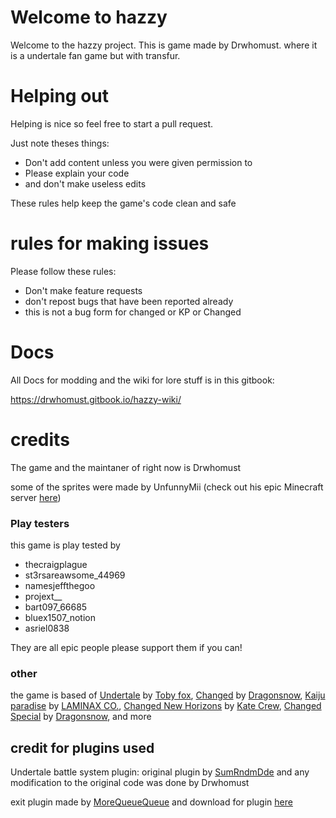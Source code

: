 # Welcome to hazzy

Welcome to the hazzy project. This is game made by Drwhomust.
where it is a undertale fan game but with transfur.

# Helping out
Helping is nice so feel free to start a pull request.

Just note theses things:

- Don't add content unless you were given permission to
- Please explain your code
- and don't make useless edits

These rules help keep the game's code clean and safe

# rules for making issues

Please follow these rules:

- Don't make feature requests
- don't repost bugs that have been reported already
- this is not a bug form for changed or KP or Changed

# Docs

All Docs for modding and the wiki for lore stuff is in this gitbook:

https://drwhomust.gitbook.io/hazzy-wiki/

# credits

The game and the maintaner of right now is Drwhomust

some of the sprites were made by UnfunnyMii (check out his epic Minecraft server [here](https://discord.gg/mQSeStxbxG))

### Play testers

this game is play tested by

- thecraigplague
- st3rsareawsome_44969
- namesjeffthegoo
- projext__
- bart097_66685
- bluex1507_notion
- asriel0838

They are all epic people please support them if you can!

### other

the game is based of [Undertale](https://store.steampowered.com/app/391540/Undertale/) by [Toby fox](https://bsky.app/profile/tobyfox.undertale.com), [Changed](https://store.steampowered.com/app/814540/Changed/) by [Dragonsnow](https://x.com/DragonSnow4), [Kaiju paradise](https://www.roblox.com/games/6456351776/Kaiju-Paradise) by [LAMINAX CO.](https://www.roblox.com/communities/6423736/LAMINAX-CO), [Changed New Horizons](https://katecrew.itch.io/cnh) by [Kate Crew](https://discord.gg/uVDdSUpqGN), [Changed Special](https://www.patreon.com/DragonSnow) by [Dragonsnow](https://x.com/DragonSnow4), and more

## credit for plugins used

Undertale battle system plugin: original plugin by [SumRndmDde](http://sumrndm.site/) and any modification to the original code was done by Drwhomust

exit plugin made by [MoreQueueQueue](https://steamcommunity.com/id/mastec) and download for plugin [here](https://steamcommunity.com/sharedfiles/filedetails/?id=906332183)
